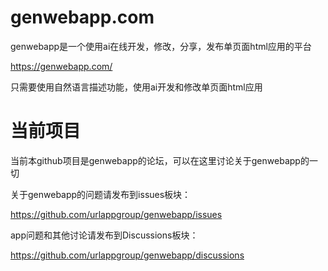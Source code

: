 # genwebapp.com
genwebapp是一个使用ai在线开发，修改，分享，发布单页面html应用的平台

https://genwebapp.com/

只需要使用自然语言描述功能，使用ai开发和修改单页面html应用

# 当前项目
当前本github项目是genwebapp的论坛，可以在这里讨论关于genwebapp的一切

关于genwebapp的问题请发布到issues板块：

https://github.com/urlappgroup/genwebapp/issues

app问题和其他讨论请发布到Discussions板块：

https://github.com/urlappgroup/genwebapp/discussions


